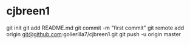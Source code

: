 cjbreen1
========
git init
git add README.md
git commit -m "first commit"
git remote add origin git@github.com:golierilla7/cjbreen1.git
git push -u origin master
